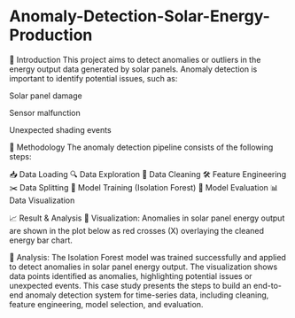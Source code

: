 # Anomaly-Detection-Solar-Energy-Production
📌 Introduction
This project aims to detect anomalies or outliers in the energy output data generated by solar panels.
Anomaly detection is important to identify potential issues, such as:

Solar panel damage

Sensor malfunction

Unexpected shading events

🧪 Methodology
The anomaly detection pipeline consists of the following steps:

📥 Data Loading
🔍 Data Exploration
🧹 Data Cleaning
🛠️ Feature Engineering
✂️ Data Splitting
🧠 Model Training (Isolation Forest)
🧾 Model Evaluation
📊 Data Visualization

📈 Result & Analysis
🔎 Visualization:
Anomalies in solar panel energy output are shown in the plot below as red crosses (X) overlaying the cleaned energy bar chart.


🧠 Analysis:
The Isolation Forest model was trained successfully and applied to detect anomalies in solar panel energy output.
The visualization shows data points identified as anomalies, highlighting potential issues or unexpected events.
This case study presents the steps to build an end-to-end anomaly detection system for time-series data, including cleaning, feature engineering, model selection, and evaluation.

